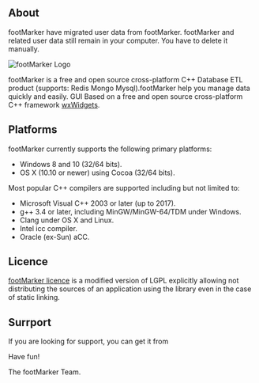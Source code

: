 About
-----

footMarker have migrated user data from footMarker. footMarker and related user data still remain in your computer. You have to delete it manually.

![footMarker Logo](https://www.fmarker.com/assets/img/header-logo.png)

footMarker is a free and open source cross-platform C++ Database  ETL product (supports: Redis Mongo Mysql).footMarker help you manage data quickly and easily. GUI Based on a free and open source cross-platform C++ framework [wxWidgets](https://github.com/wxWidgets/wxWidgets).

Platforms
---------

footMarker currently supports the following primary platforms:

- Windows 8 and 10 (32/64 bits).
- OS X (10.10 or newer) using Cocoa (32/64 bits).

Most popular C++ compilers are supported including but not limited to:

- Microsoft Visual C++ 2003 or later (up to 2017).
- g++ 3.4 or later, including MinGW/MinGW-64/TDM under Windows.
- Clang under OS X and Linux.
- Intel icc compiler.
- Oracle (ex-Sun) aCC.


Licence
-------

[footMarker licence](https://github.com/hanzhanyong/footMarker/master/docs/licence.txt)
is a modified version of LGPL explicitly allowing not distributing the sources
of an application using the library even in the case of static linking.


Surrport
-------------------

If you are looking for support, you can get it from


Have fun!

The footMarker Team.
